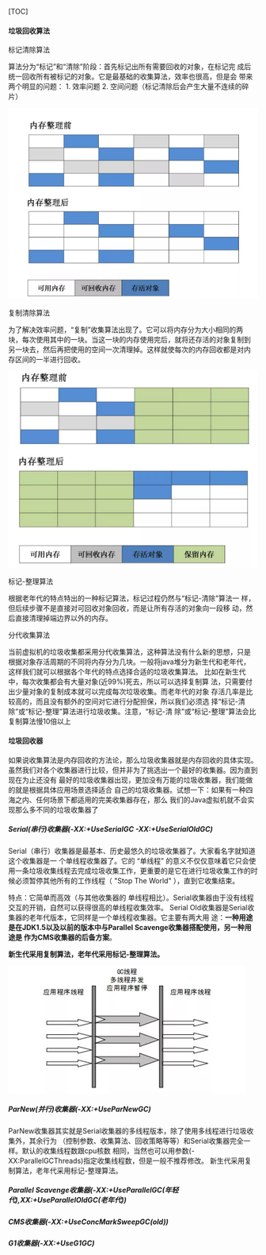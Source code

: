 \[TOC\]

#### 垃圾回收算法

标记清除算法

算法分为“标记”和“清除”阶段：首先标记出所有需要回收的对象，在标记完 成后统一回收所有被标记的对象。它是最基础的收集算法，效率也很高，但是会 带来两个明显的问题： 1. 效率问题 2. 空间问题（标记清除后会产生大量不连续的碎片）

![](/assets/gcsf1.png)

复制清除算法

为了解决效率问题，“复制”收集算法出现了。它可以将内存分为大小相同的两 块，每次使用其中的一块。当这一块的内存使用完后，就将还存活的对象复制到 另一块去，然后再把使用的空间一次清理掉。这样就使每次的内存回收都是对内 存区间的一半进行回收。

![](/assets/gcsf2.png)

标记-整理算法

根据老年代的特点特出的一种标记算法，标记过程仍然与“标记-清除”算法一 样，但后续步骤不是直接对可回收对象回收，而是让所有存活的对象向一段移 动，然后直接清理掉端边界以外的内存。

分代收集算法

当前虚拟机的垃圾收集都采用分代收集算法，这种算法没有什么新的思想，只是 根据对象存活周期的不同将内存分为几块。一般将java堆分为新生代和老年代， 这样我们就可以根据各个年代的特点选择合适的垃圾收集算法。 比如在新生代中，每次收集都会有大量对象\(近99%\)死去，所以可以选择复制算 法，只需要付出少量对象的复制成本就可以完成每次垃圾收集。而老年代的对象 存活几率是比较高的，而且没有额外的空间对它进行分配担保，所以我们必须选 择“标记-清除”或“标记-整理”算法进行垃圾收集。注意，“标记-清 除”或“标记-整理”算法会比复制算法慢10倍以上

#### 垃圾回收器

如果说收集算法是内存回收的方法论，那么垃圾收集器就是内存回收的具体实现。 虽然我们对各个收集器进行比较，但并非为了挑选出一个最好的收集器。因为直到现在为止还没有 最好的垃圾收集器出现，更加没有万能的垃圾收集器，我们能做的就是根据具体应用场景选择适合 自己的垃圾收集器。试想一下：如果有一种四海之内、任何场景下都适用的完美收集器存在，那么 我们的Java虚拟机就不会实现那么多不同的垃圾收集器了

##### Serial\(串行\)收集器\(-XX:+UseSerialGC  -XX:+UseSerialOldGC\)

Serial（串行）收集器是最基本、历史最悠久的垃圾收集器了。大家看名字就知道这个收集器是一 个单线程收集器了。它的 “单线程” 的意义不仅仅意味着它只会使用一条垃圾收集线程去完成垃圾收集工作，更重要的是它在进行垃圾收集工作的时候必须暂停其他所有的工作线程（ "Stop  The World" ），直到它收集结束。

特点：它简单而高效（与其他收集器的 单线程相比）。Serial收集器由于没有线程交互的开销，自然可以获得很高的单线程收集效率。 Serial Old收集器是Serial收集器的老年代版本，它同样是一个单线程收集器。它主要有两大用 途：**一种用途是在JDK1.5以及以前的版本中与Parallel Scavenge收集器搭配使用，另一种用途是 作为CMS收集器的后备方案**。

**新生代采用复制算法，老年代采用标记-整理算法。**

![](/assets/gcsjq1.png)

##### ParNew\(并行\)收集器\(-XX:+UseParNewGC\)

ParNew收集器其实就是Serial收集器的多线程版本，除了使用多线程进行垃圾收集外，其余行为 （控制参数、收集算法、回收策略等等）和Serial收集器完全一样。默认的收集线程数跟cpu核数 相同，当然也可以用参数(-XX:ParallelGCThreads)指定收集线程数，但是一般不推荐修改。 新生代采用复制算法，老年代采用标记-整理算法。

##### Parallel Scavenge收集器\(-XX:+UseParallelGC\(年轻代\),XX:+UseParallelOldGC\(老年代\)\)

##### CMS收集器\(-XX:+UseConcMarkSweepGC\(old\)\)

##### G1收集器\(-XX:+UseG1GC\)



